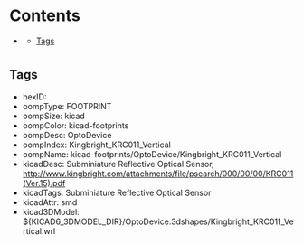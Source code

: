 



Contents
========

* [](#)
	* [Tags](#tags)

# 

## Tags

- hexID: 
- oompType: FOOTPRINT
- oompSize: kicad
- oompColor: kicad-footprints
- oompDesc: OptoDevice
- oompIndex: Kingbright_KRC011_Vertical
- oompName: kicad-footprints/OptoDevice/Kingbright_KRC011_Vertical
- kicadDesc: Subminiature Reflective Optical Sensor, http://www.kingbright.com/attachments/file/psearch/000/00/00/KRC011(Ver.15).pdf
- kicadTags: Subminiature Reflective Optical Sensor
- kicadAttr: smd
- kicad3DModel: ${KICAD6_3DMODEL_DIR}/OptoDevice.3dshapes/Kingbright_KRC011_Vertical.wrl
